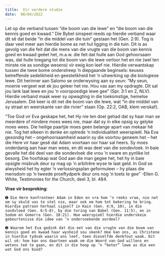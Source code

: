 ```yaml
---
title:  Vir verdere studie
date:  08/04/2022
---
```


Let op die verband tussen “die boom van die lewe” en “die boom van die kennis goed en kwaad.” Die Bybel sinspeel reeds op hierdie verband waar dit sê dat beide “in die middel van die tuin” gestaan het (Gen. 2:9). Tog is daar veel meer aan hierdie bome as net hul ligging in die tuin. Dit is as gevolg van die feit dat die mens van die vrugte van die boom van kennis goed en kwaad geëet het, m.a.w. die feit dat hulle aan God gehoorsaam was, dat hulle toegang tot die boom van die lewe verloor het en nie (wel ten minste nie as sondige wesens) vir ewig kon leef nie. Hierdie verwantskap tussen die twee bome onderstreep ’n diepgaande beginsels: keuses betreffende sedelikheid en geestelikheid het ’n uitwerking op die biologiese lewe. Dit herinner aan Salomo se onderwysing aan sy seun: “My seun, moenie vergeet wat ek jou geleer het nie. Hou vas aan my opdragte. Dit sal jou lank laat lewe en jou ’n voorspoedige lewe gee” (Spr. 3:1 en 2, NLV). Hierdie verband maak weer sy opwagting in die toekomstige, hemelse Jerusalem. Dié keer is dit net die boom van die lewe, wat “in die middel van sy straat en weerskante van die rivier” staan (Op. 22:2, OAB, klem verskaf).

“Toe God vir Eva geskape het, het Hy nie ten doel gehad dat sy haar man se meerdere of mindere moes wees nie, maar dat sy in elke opsig sy gelyke moes wees. Die heilige paartjie moes geen belange apart van mekaar hê nie. Tog het elkeen in denke en optrede ’n individualiteit weerspieël. Na Eva gesondig het – ongehoorsaamheid waarin sy die voortou geneem het – het die Here vir haar gesê dat Adam voortaan oor haar sal heers. Sy moes onderdanig aan haar man wees, en dit was deel van die sondevloek. In baie gevalle het dié deel van die sondevloek die vrou ’n sware en pynlike lot besorg. Die hoofskap wat God aan die man gegee het, het hy in baie opsigte misbruik deur sy mag op ’n arbitrêre wyse te laat geld. In God se alwysheid het hy egter ’n verlossingsplan geformuleer – hy plaas die mensdom op ’n tweede proeftydperk deur ons nog ’n toets te gee” -Ellen G. White, Testimonies for the Church, deel 3, bl. 484.

**Vrae vir bespreking**:

`➊ Die Here konfronteer Adam in Eden en vra hom ’n reeks vrae, nie net om sy skuld vas te stel nie, maar ook om hom tot bekering te bring. Hierdie patroon herhaal sigself in Kain (Gen. 4:9, 10), in die sondvloed (Gen. 6:5-8), by die toring van Babel (Gen. 11:5), en in Sodom en Gomorra (Gen. 18:21). Hoe weerspieël hierdie onderskeie gebeurtenisse die idee van ’n ondersoekende oordeel? `

`➋ Waarom het Eva gedink dat die eet van die vrugte van die boom van kennis goed en kwaad haar wysheid sou skenk? Hoe kan ons, as Christene in hierdie tydvak waarin ons leef, teen dieselfde denkfout waak. Dit wil sê: hoe kan ons daarteen waak om die Woord van God willens en wetens teë te gaan, en dit in die hoop op ’n “beter” lewe as die een wat God ons bied? `